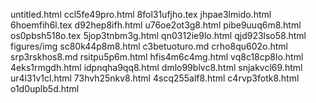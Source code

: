 untitled.html
ccl5fe49pro.html
8fol31ufjho.tex
jhpae3lmido.html
6hoemfih6l.tex
d92hep8ifh.html
u76oe2ot3g8.html
pibe9uuq6m8.html
os0pbsh518o.tex
5jop3tnbm3g.html
qn0312ie9lo.html
qjd923lso58.html
figures/img
sc80k44p8m8.html
c3betuoturo.md
crho8qu602o.html
srp3rskhos8.md
rsitpu5p6m.html
hfis4m6c4mg.html
vq8c18cp8lo.html
4eks1rmgdh.html
idpnqha9qq8.html
dmlo99blvc8.html
snjakvcl69.html
ur4l31v1cl.html
73hvh25nkv8.html
4scq255alf8.html
c4rvp3fotk8.html
o1d0uplb5d.html